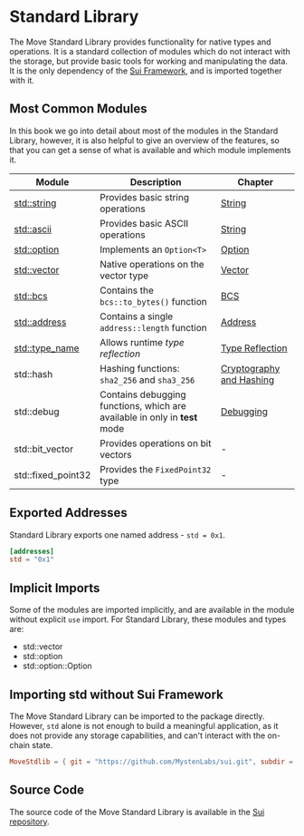 # Standard Library

<!-- The Move standard library provides a set of modules  -->

The Move Standard Library provides functionality for native types and operations. It is a standard
collection of modules which do not interact with the storage, but provide basic tools for working
and manipulating the data. It is the only dependency of the
[Sui Framework](../programmability/sui-framework.md), and is imported together with it.

## Most Common Modules

In this book we go into detail about most of the modules in the Standard Library, however, it is
also helpful to give an overview of the features, so that you can get a sense of what is available
and which module implements it.

<!-- Custom CSS addition in the theme/custom.css  -->
<div class="modules-table">

| Module                                                                           | Description                                                                | Chapter                                                                    |
| -------------------------------------------------------------------------------- | -------------------------------------------------------------------------- | -------------------------------------------------------------------------- |
| [std::string](https://docs.sui.io/references/framework/move-stdlib/string)       | Provides basic string operations                                           | [String](./string.md)                                                      |
| [std::ascii](https://docs.sui.io/references/framework/move-stdlib/ascii)         | Provides basic ASCII operations                                            | [String](./string.md)                                                      |
| [std::option](https://docs.sui.io/references/framework/move-stdlib/option)       | Implements an `Option<T>`                                                  | [Option](./option.md)                                                      |
| [std::vector](https://docs.sui.io/references/framework/move-stdlib/vector)       | Native operations on the vector type                                       | [Vector](./vector.md)                                                      |
| [std::bcs](https://docs.sui.io/references/framework/move-stdlib/bcs)             | Contains the `bcs::to_bytes()` function                                    | [BCS](../move-basics/bcs.md)                                               |
| [std::address](https://docs.sui.io/references/framework/move-stdlib/address)     | Contains a single `address::length` function                               | [Address](./address.md)                                                    |
| [std::type_name](https://docs.sui.io/references/framework/move-stdlib/type_name) | Allows runtime _type reflection_                                           | [Type Reflection](./type-reflection.md)                                    |
| std::hash                                                                        | Hashing functions: `sha2_256` and `sha3_256`                               | [Cryptography and Hashing](../programmability/cryptography-and-hashing.md) |
| std::debug                                                                       | Contains debugging functions, which are available in only in **test** mode | [Debugging](./debugging.md)                                                |
| std::bit_vector                                                                  | Provides operations on bit vectors                                         | -                                                                          |
| std::fixed_point32                                                               | Provides the `FixedPoint32` type                                           | -                                                                          |

</div>

## Exported Addresses

Standard Library exports one named address - `std = 0x1`.

```toml
[addresses]
std = "0x1"
```

## Implicit Imports

Some of the modules are imported implicitly, and are available in the module without explicit `use`
import. For Standard Library, these modules and types are:

- std::vector
- std::option
- std::option::Option

## Importing std without Sui Framework

The Move Standard Library can be imported to the package directly. However, `std` alone is not
enough to build a meaningful application, as it does not provide any storage capabilities, and can't
interact with the on-chain state.

```toml
MoveStdlib = { git = "https://github.com/MystenLabs/sui.git", subdir = "crates/sui-framework/packages/move-stdlib", rev = "framework/mainnet" }
```

## Source Code

The source code of the Move Standard Library is available in the
[Sui repository](https://github.com/MystenLabs/sui/tree/main/crates/sui-framework/packages/move-stdlib/sources).
